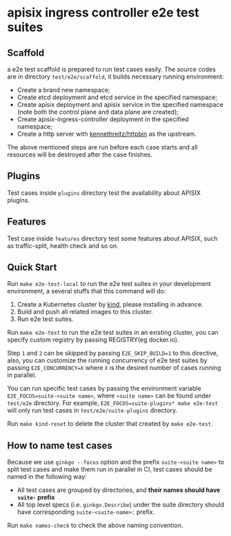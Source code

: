 <!--
#
# Licensed to the Apache Software Foundation (ASF) under one or more
# contributor license agreements.  See the NOTICE file distributed with
# this work for additional information regarding copyright ownership.
# The ASF licenses this file to You under the Apache License, Version 2.0
# (the "License"); you may not use this file except in compliance with
# the License.  You may obtain a copy of the License at
#
#     http://www.apache.org/licenses/LICENSE-2.0
#
# Unless required by applicable law or agreed to in writing, software
# distributed under the License is distributed on an "AS IS" BASIS,
# WITHOUT WARRANTIES OR CONDITIONS OF ANY KIND, either express or implied.
# See the License for the specific language governing permissions and
# limitations under the License.
#
-->

apisix ingress controller e2e test suites
=========================================

Scaffold
---------

a e2e test scaffold is prepared to run test cases easily. The source codes are in directory `test/e2e/scaffold`, it builds necessary running environment:

* Create a brand new namespace;
* Create etcd deployment and etcd service in the specified namespace;
* Create apisix deployment and apisix service in the specified namespace (note both the control plane and data plane are created);
* Create apisix-ingress-controller deployment in the specified namespace;
* Create a http server with [kennethreitz/httpbin](https://hub.docker.com/r/kennethreitz/httpbin/) as the upstream.

The above mentioned steps are run before each case starts and all resources will be destroyed after the case finishes.

Plugins
-------

Test cases inside `plugins` directory test the availability about APISIX plugins.

Features
--------

Test case inside `features` directory test some features about APISIX, such as traffic-split, health check and so on.

Quick Start
-----------

Run `make e2e-test-local` to run the e2e test suites in your development environment, a several stuffs that this command will do:

1. Create a Kubernetes cluster by [kind](https://kind.sigs.k8s.io/), please installing in advance.
2. Build and push all related images to this cluster.
3. Run e2e test suites.

Run `make e2e-test` to run the e2e test suites in an existing cluster, you can specify custom registry by passing REGISTRY(eg docker.io).

Step `1` and `2` can be skipped by passing `E2E_SKIP_BUILD=1` to this directive, also, you can customize the
running concurrency of e2e test suites by passing `E2E_CONCURRENCY=X` where `X` is the desired number of cases running in parallel.

You can run specific test cases by passing the environment variable `E2E_FOCUS=suite-<suite name>`, where `<suite name>` can be found under `test/e2e` directory.
For example, `E2E_FOCUS=suite-plugins* make e2e-test` will only run test cases in `test/e2e/suite-plugins` directory.

Run `make kind-reset` to delete the cluster that created by `make e2e-test`.

How to name test cases
-----------

Because we use `ginkgo --focus` option and the prefix `suite-<suite name>` to split test cases and make them run in parallel in CI, test cases should be named in the following way:

- All test cases are grouped by directories, and **their names should have `suite-` prefix**
- All top level specs (i.e. `ginkgo.Describe`) under the suite directory should have corresponding `suite-<suite-name>:` prefix.

Run `make names-check` to check the above naming convention.
